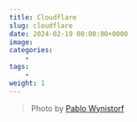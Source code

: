 ```yaml
---
title: Cloudflare
slug: cloudflare
date: 2024-02-19 00:00:00+0000
image: 
categories:
    - 
tags:
    - 
weight: 1
---
```


> Photo by [Pablo Wynistorf](https://www.pablo.one)
